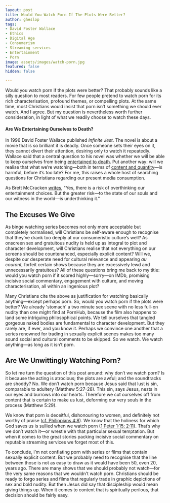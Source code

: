```yaml
---
layout: post
title: Would You Watch Porn If The Plots Were Better?
author: gheslop
tags:
- David Foster Wallace
- Ethics
- Digital Age
- Consumerism
- Streaming services
- Entertainment
- Porn
image: assets/images/watch-porn.jpg
featured: false
hidden: false

---
```

Would you watch porn if the plots were better? That probably sounds like a silly question to most readers. For few people pretend to watch porn for its rich characterisation, profound themes, or compelling plots. At the same time, most Christians would insist that porn isn’t something we should ever watch. And I agree. But my question is nevertheless worth further consideration, in light of what we readily choose to watch these days.

#### Are We Entertaining Ourselves to Death?

In 1996 David Foster Wallace published _Infinite Jest_. The novel is about a movie that is so brilliant it is deadly. Once someone sets their eyes on it, they cannot divert their attention, desiring only to watch it repeatedly. Wallace said that a central question to his novel was whether we will be able to keep ourselves from being [entertained to death](https://rekindle.co.za/content/2020-07-03-nietzsche "Nietzsche on Entertainment"). Put another way: will we realise that what we’re watching—both in terms of [content and quantity](https://rekindle.co.za/content/2021-06-02-wendell-berry-consumerism "Where is the Line?")—is harmful, before it’s too late? For me, this raises a whole host of searching questions for Christians regarding our present media consumption.

As Brett McCracken [writes](https://www.thegospelcoalition.org/article/should-i-watch-this-5-questions-for-the-discerning-viewer/ "Watching with Discernment"), "Yes, there is a risk of overthinking our entertainment choices. But the greater risk—to the state of our souls and our witness in the world—is underthinking it."

## The Excuses We Give

As binge watching series becomes not only more acceptable but completely normalised, will Christians be self-aware enough to recognise that they’ve drank too deeply at our consumeristic culture’s well? As onscreen sex and gratuitous nudity is held up as integral to plot and character development, will Christians realise that not everything on our screens should be countenanced, especially explicit content? Will we, despite our desperate need for cultural relevance and appearing _au courant,_ forfeit certain shows because they are excessively lewd and unnecessarily gratuitous? All of these questions bring me back to my title: would you watch porn if it scored highly—sorry—on IMDb, promising incisive social commentary, engagement with culture, and moving characterisation, all within an ingenious plot?

Many Christians cite the above as justification for watching basically anything—except perhaps porn. So, would you watch porn if the plots were better? We already 'stomach' a two minute sex scene with no less full-on nudity than one might find at PornHub, because the film also happens to land some intriguing philosophical points. We tell ourselves that tangled gorgeous naked bodies are fundamental to character development. But they rarely are, if ever, and you know it. Perhaps we convince one another that a series renowned for trading in sexually explicit scenes makes too many sound social and cultural comments to be skipped. So we watch. We watch anything—as long as it isn’t porn.

## Are We Unwittingly Watching Porn?

So let me turn the question of this post around: why don’t we watch porn? Is it because the acting is atrocious; the plots are awful; and the soundtracks are shoddy? No. We don’t watch porn because Jesus said that lust is sin, comparable to adultery (Matthew 5:27-28). This sin, says Jesus, nests in our eyes and burrows into our hearts. Therefore we cut ourselves off from content that is certain to make us lust, deforming our very souls in the process (Matthew 5:29).

We know that porn is deceitful, dishonouring to women, and definitely not worthy of praise ([cf. Philippians 4:8](https://rekindle.co.za/content/2020-12-01-philippians-4-8-9-devotional "Philippians 4:8-9 Devotional")). We know that the holiness for which God saves us is sullied when we watch porn ([1 Peter 1:15; 2:11](https://rekindle.co.za/content/what-is-1-peter-all-about/ "1 Peter Overview")). That’s why we don’t watch it—or wrestle with that particular sexual temptation. But when it comes to the great stories packing incisive social commentary on reputable streaming services we forget most of this.

To conclude, I’m not conflating porn with series or films that contain sexually explicit content. But we probably need to recognise that the line between those is not as easy to draw as it would have been 50, even 20, years ago. There are many shows that we should probably not watch—for the very same reasons that we wouldn’t watch porn. Christians should be ready to forgo series and films that regularly trade in graphic depictions of sex and bold nudity. But then Jesus did say that discipleship would mean giving things up. When it comes to content that is spiritually perilous, that decision should be fairly easy.